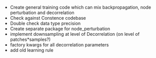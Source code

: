 - Create general training code which can mix backpropagation, node perturbation and decorrelation
- Check against Constence codebase
- Double check data type precision
- Create separate package for node_perturbation
- implement downsampling at level of Decorrelation (on level of patches*samples?)
- factory kwargs for all decorrelation parameters
- add old learning rule
